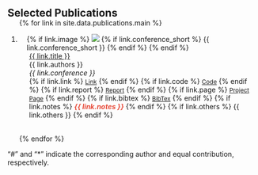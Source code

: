 <h2 id="Selected publications" style="margin: 2px 0px -15px;">Selected Publications</h2>

<div class="Selected publications">
<ol class="bibliography">

{% for link in site.data.publications.main %}

<li>
<div class="pub-row">
  <div class="col-sm-3 abbr" style="position: relative;padding-right: 15px;padding-left: 15px;">
    {% if link.image %} 
    <img src="{{ link.image }}" class="teaser img-fluid z-depth-1" style="width=100;height=25%">
    {% if link.conference_short %} 
    <abbr class="badge">{{ link.conference_short }}</abbr>
    {% endif %}
    {% endif %}
  </div>
  <div class="col-sm-9" style="position: relative;padding-right: 15px;padding-left: 20px;">
      <div class="title"><a href="{{ link.link }}">{{ link.title }}</a></div>
<!--       <div class="title"><a></a> {{ link.title }} </div> -->
      <div class="author">{{ link.authors }}</div> 
      <div class="periodical"><em>{{ link.conference }}</em>
      </div>
    <div class="links">
      {% if link.link %} 
      <a href="{{ link.link }}" class="btn btn-sm z-depth-0" role="button" target="_blank" style="font-size:12px;">Link</a>
      {% endif %}
      {% if link.code %} 
      <a href="{{ link.code }}" class="btn btn-sm z-depth-0" role="button" target="_blank" style="font-size:12px;">Code</a>
      {% endif %}
      {% if link.report %} 
      <a href="{{ link.report }}" class="btn btn-sm z-depth-0" role="button" target="_blank" style="font-size:12px;">Report</a>
      {% endif %}
      {% if link.page %} 
      <a href="{{ link.page }}" class="btn btn-sm z-depth-0" role="button" target="_blank" style="font-size:12px;">Project Page</a>
      {% endif %}
      {% if link.bibtex %} 
      <a href="{{ link.bibtex }}" class="btn btn-sm z-depth-0" role="button" target="_blank" style="font-size:12px;">BibTex</a>
      {% endif %}
      {% if link.notes %} 
      <strong> <i style="color:#e74d3c">{{ link.notes }}</i></strong>
      {% endif %}
      {% if link.others %} 
      {{ link.others }}
      {% endif %}
    </div>
  </div>
</div>
</li>
<br>

{% endfor %}

</ol>
</div>

“#” and “*” indicate the corresponding author and equal contribution, respectively.

